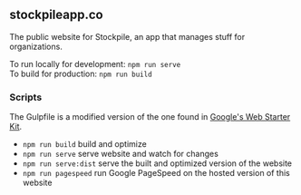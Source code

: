 stockpileapp.co
-----------------

The public website for Stockpile, an app that manages stuff for organizations.

To run locally for development: `npm run serve`  
To build for production: `npm run build`  

### Scripts
The Gulpfile is a modified version of the one found in [Google's Web Starter Kit](https://developers.google.com/web/tools/starter-kit/).
- `npm run build` build and optimize
- `npm run serve` serve website and watch for changes
- `npm run serve:dist` serve the built and optimized version of the website
- `npm run pagespeed` run Google PageSpeed on the hosted version of this website
